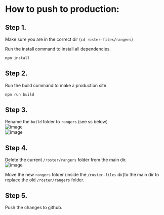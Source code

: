 # How to push to production:

## Step 1.
Make sure you are in the correct dir (`cd roster-files/rangers`)

Run the install command to install all dependencies.
```bash
npm install
```

## Step 2. 
Run the build command to make a production site.

```bash
npm run build
```

## Step 3.
Rename the `build` folder to `rangers` (see ss below)
<br>
![image](https://github.com/user-attachments/assets/2de95662-efee-43a9-bc24-19e531af182b)
<br>
![image](https://github.com/user-attachments/assets/e4e9c733-d405-431f-b108-03f7600fa471)

## Step 4.
Delete the current `/roster/rangers` folder from the main dir.
<br>
![image](https://github.com/user-attachments/assets/8a68d57a-f7f6-43ce-8b11-15df9a175e59)

Move the new `rangers` folder (inside the `/roster-files` dir)to the main dir to replace the old `/roster/rangers` folder.

## Step 5.

Push the changes to github.
